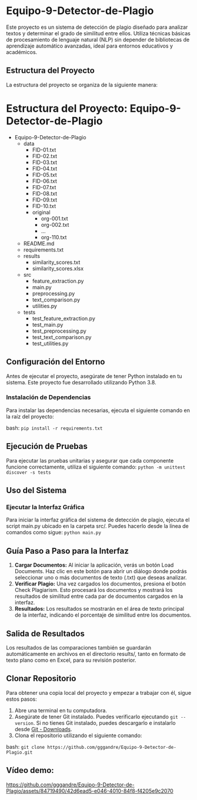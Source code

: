 # Equipo-9-Detector-de-Plagio

Este proyecto es un sistema de detección de plagio diseñado para analizar textos y determinar el grado de similitud entre ellos. Utiliza técnicas básicas de procesamiento de lenguaje natural (NLP) sin depender de bibliotecas de aprendizaje automático avanzadas, ideal para entornos educativos y académicos.

## Estructura del Proyecto

La estructura del proyecto se organiza de la siguiente manera:


# Estructura del Proyecto: Equipo-9-Detector-de-Plagio

- Equipo-9-Detector-de-Plagio
  - data
    - FID-01.txt
    - FID-02.txt
    - FID-03.txt
    - FID-04.txt
    - FID-05.txt
    - FID-06.txt
    - FID-07.txt
    - FID-08.txt
    - FID-09.txt
    - FID-10.txt
    - original
      - org-001.txt
      - org-002.txt
      - ...
      - org-110.txt
  - README.md
  - requirements.txt
  - results
    - similarity_scores.txt
    - similarity_scores.xlsx
  - src
    - feature_extraction.py
    - main.py
    - preprocessing.py
    - text_comparison.py
    - utilities.py
  - tests
    - test_feature_extraction.py
    - test_main.py
    - test_preprocessing.py
    - test_text_comparison.py
    - test_utilities.py


## Configuración del Entorno

Antes de ejecutar el proyecto, asegúrate de tener Python instalado en tu sistema. Este proyecto fue desarrollado utilizando Python 3.8.

### Instalación de Dependencias

Para instalar las dependencias necesarias, ejecuta el siguiente comando en la raíz del proyecto:

bash:
```pip install -r requirements.txt```

## Ejecución de Pruebas
Para ejecutar las pruebas unitarias y asegurar que cada componente funcione correctamente, utiliza el siguiente comando:
```python -m unittest discover -s tests```

## Uso del Sistema
### Ejecutar la Interfaz Gráfica
Para iniciar la interfaz gráfica del sistema de detección de plagio, ejecuta el script main.py ubicado en la carpeta src/. Puedes hacerlo desde la línea de comandos como sigue:
```python main.py```

## Guía Paso a Paso para la Interfaz
1. **Cargar Documentos:** Al iniciar la aplicación, verás un botón Load Documents. Haz clic en este botón para abrir un diálogo donde podrás seleccionar uno o más documentos de texto (.txt) que deseas analizar.
2. **Verificar Plagio:** Una vez cargados los documentos, presiona el botón Check Plagiarism. Esto procesará los documentos y mostrará los resultados de similitud entre cada par de documentos cargados en la interfaz.
3. **Resultados:** Los resultados se mostrarán en el área de texto principal de la interfaz, indicando el porcentaje de similitud entre los documentos.

## Salida de Resultados
Los resultados de las comparaciones también se guardarán automáticamente en archivos en el directorio results/, tanto en formato de texto plano como en Excel, para su revisión posterior.

## Clonar Repositorio
Para obtener una copia local del proyecto y empezar a trabajar con él, sigue estos pasos:

1. Abre una terminal en tu computadora.
2. Asegúrate de tener Git instalado. Puedes verificarlo ejecutando `git --version`. Si no tienes Git instalado, puedes descargarlo e instalarlo desde [Git - Downloads](https://git-scm.com/downloads).
3. Clona el repositorio utilizando el siguiente comando:

bash:
   ```git clone https://github.com/gggandre/Equipo-9-Detector-de-Plagio.git```

## Vídeo demo:
https://github.com/gggandre/Equipo-9-Detector-de-Plagio/assets/84719490/42d6ead5-e046-4010-84f8-f4205e9c2070

